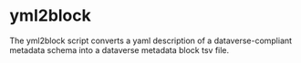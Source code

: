 # yml2block
The yml2block script converts a yaml description of a dataverse-compliant metadata schema into a dataverse metadata block tsv file.
